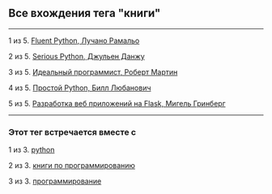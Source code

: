 ## Все вхождения тега "книги"

---

1 из 5. [Fluent Python, Лучано Рамальо](./2020-07-12_fluent_python.md)

2 из 5. [Serious Python, Джульен Данжу](./2020-07-12_serious_python.md)

3 из 5. [Идеальный программист, Роберт Мартин](./2020-07-17_idealniy_programmist_martin.md)

4 из 5. [Простой Python, Билл Любанович](./2020-07-12_introducing_python.md)

5 из 5. [Разработка веб приложений на Flask, Мигель Гринберг](./2020-07-12_web_prilozhenia_flask.md)


---

### Этот тег встречается вместе с


1 из 3. [python](./meta_python.md)

2 из 3. [книги по программированию](./meta_knigi_po_programmirovaniy.md)

3 из 3. [программирование](./meta_programmirovanie.md)

